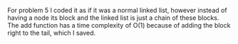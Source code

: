 For problem 5 I coded it as if it was a normal linked list, however instead of having a node its block and the linked list is just a chain of these blocks. The add function has a time complexity of O(1) because of adding the block right to the tail, which I saved. 